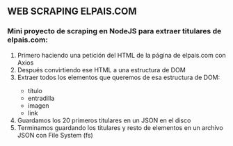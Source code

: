 ## WEB SCRAPING ELPAIS.COM

### Mini proyecto de scraping en NodeJS para extraer titulares de elpais.com:
<ol>
<li>Primero haciendo una petición del HTML de la página de elpais.com con Axios</li>
<li>Después convirtiendo ese HTML a una estructura de DOM</li>
<li>Extraer todos los elementos que queremos de esa estructura de DOM:</li>
 
<ul>
<li>título</li>
<li>entradilla</li>
<li>imagen</li>
<li>link</li>
</ul>
<li>Guardamos los 20 primeros titulares en un JSON en el disco</li>
<li>Terminamos guardando los titulares y resto de elementos en un archivo JSON con File System (fs)
</ol>


